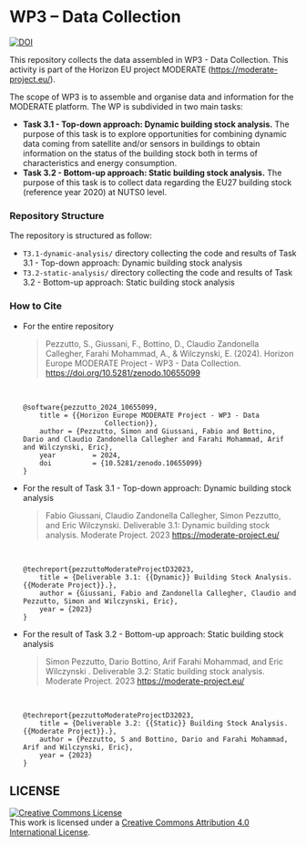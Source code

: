 # WP3 – Data Collection

[![DOI](https://zenodo.org/badge/DOI/10.5281/zenodo.10655099.svg)](https://doi.org/10.5281/zenodo.10655099)


This repository collects the data assembled in WP3 - Data Collection. This activity is part of the Horizon EU project MODERATE (https://moderate-project.eu/).

The scope of WP3 is to assemble and organise data and information for the MODERATE platform. The WP is subdivided in two main tasks:

- **Task 3.1 - Top-down approach: Dynamic building stock analysis.** The purpose of this task is to explore opportunities for combining dynamic data coming from satellite and/or sensors in buildings to obtain information on the status of the building stock both in terms of characteristics and energy consumption.
- **Task 3.2 - Bottom-up approach: Static building stock analysis.** The purpose of this task is to collect data regarding the EU27 building stock (reference year 2020) at NUTS0 level.


### Repository Structure

The repository is structured as follow:

- `T3.1-dynamic-analysis/` directory collecting the code and results of Task 3.1 - Top-down approach: Dynamic building stock analysis
- `T3.2-static-analysis/` directory collecting the code and results of Task 3.2 - Bottom-up approach: Static building stock analysis

### How to Cite

- For the entire repository

    > Pezzutto, S., Giussani, F., Bottino, D., Claudio Zandonella Callegher, Farahi Mohammad, A., & Wilczynski, E. (2024). Horizon Europe MODERATE Project - WP3 - Data Collection. https://doi.org/10.5281/zenodo.10655099
    
    <br>
    
    ```
    @software{pezzutto_2024_10655099,
        title = {{Horizon Europe MODERATE Project - WP3 - Data 
                        Collection}},
        author = {Pezzutto, Simon and Giussani, Fabio and Bottino, Dario and Claudio Zandonella Callegher and Farahi Mohammad, Arif and Wilczynski, Eric},
        year         = 2024,
        doi          = {10.5281/zenodo.10655099}
    }
    ```

- For the result of Task 3.1 - Top-down approach: Dynamic building stock analysis

    > Fabio Giussani, Claudio Zandonella Callegher, Simon Pezzutto, and Eric  Wilczynski. Deliverable 3.1: Dynamic building stock analysis. Moderate Project. 2023 https://moderate-project.eu/  

    <br>

    ```
    @techreport{pezzuttoModerateProjectD32023,
        title = {Deliverable 3.1: {{Dynamic}} Building Stock Analysis. {{Moderate Project}}.},
        author = {Giussani, Fabio and Zandonella Callegher, Claudio and Pezzutto, Simon and Wilczynski, Eric},
        year = {2023}
    }
    ```


- For the result of Task 3.2 - Bottom-up approach: Static building stock analysis

    > Simon Pezzutto, Dario Bottino, Arif Farahi Mohammad, and Eric  Wilczynski . Deliverable 3.2: Static building stock analysis. Moderate Project. 2023 https://moderate-project.eu/  

    <br>

    ```
    @techreport{pezzuttoModerateProjectD32023,
        title = {Deliverable 3.2: {{Static}} Building Stock Analysis. {{Moderate Project}}.},
        author = {Pezzutto, S and Bottino, Dario and Farahi Mohammad, Arif and Wilczynski, Eric},
        year = {2023}
    }
    ```

## LICENSE

<a rel="license" href="http://creativecommons.org/licenses/by/4.0/"><img alt="Creative Commons License" style="border-width:0" src="https://i.creativecommons.org/l/by/4.0/88x31.png" /></a><br />This
work is licensed under a
<a rel="license" href="http://creativecommons.org/licenses/by/4.0/">Creative
Commons Attribution 4.0 International License</a>.
